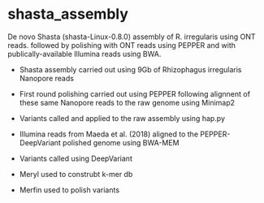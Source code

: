 # shasta_assembly
De novo Shasta (shasta-Linux-0.8.0) assembly of R. irregularis using ONT reads. followed by polishing with ONT reads using PEPPER and with publically-available Illumina reads using BWA. 

- Shasta assembly carried out using 9Gb of Rhizophagus irregularis Nanopore reads
- First round polishing carried out using PEPPER following alignnent of these same Nanopore reads to the raw genome using Minimap2
- Variants called and applied to the raw assembly using hap.py

- Illumina reads from Maeda et al. (2018) aligned to the PEPPER-DeepVariant polished genome using BWA-MEM 
- Variants called using DeepVariant
- Meryl used to construbt k-mer db
- Merfin used to polish variants
